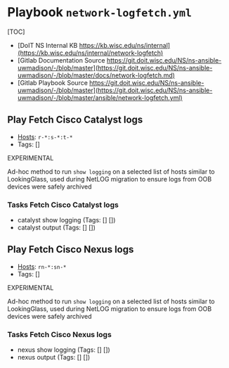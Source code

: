 
# Playbook `network-logfetch.yml`

[TOC]

- [DoIT NS Internal KB https://kb.wisc.edu/ns/internal](https://kb.wisc.edu/ns/internal/network-logfetch)
- [Gitlab Documentation Source https://git.doit.wisc.edu/NS/ns-ansible-uwmadison/-/blob/master](https://git.doit.wisc.edu/NS/ns-ansible-uwmadison/-/blob/master/docs/network-logfetch.md)
- [Gitlab Playbook Source https://git.doit.wisc.edu/NS/ns-ansible-uwmadison/-/blob/master](https://git.doit.wisc.edu/NS/ns-ansible-uwmadison/-/blob/master/ansible/network-logfetch.yml)


## Play Fetch Cisco Catalyst logs

- [Hosts](https://docs.ansible.com/ansible/latest/inventory_guide/intro_patterns.html): `r-*:s-*:t-*`
- Tags: []

EXPERIMENTAL

Ad-hoc method to run `show logging` on a selected list of hosts
similar to LookingGlass, used during NetLOG migration to ensure
logs from OOB devices were safely archived


### Tasks Fetch Cisco Catalyst logs

- catalyst show logging (Tags: [] [])
- catalyst output (Tags: [] [])

## Play Fetch Cisco Nexus logs

- [Hosts](https://docs.ansible.com/ansible/latest/inventory_guide/intro_patterns.html): `rn-*:sn-*`
- Tags: []

EXPERIMENTAL

Ad-hoc method to run `show logging` on a selected list of hosts
similar to LookingGlass, used during NetLOG migration to ensure
logs from OOB devices were safely archived


### Tasks Fetch Cisco Nexus logs

- nexus show logging (Tags: [] [])
- nexus output (Tags: [] [])
